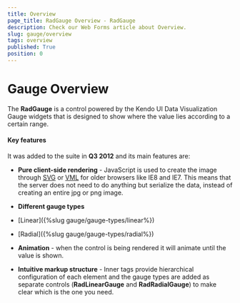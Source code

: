 ```yaml
---
title: Overview
page_title: RadGauge Overview - RadGauge
description: Check our Web Forms article about Overview.
slug: gauge/overview
tags: overview
published: True
position: 0
---
```


# Gauge Overview

The **RadGauge** is a control powered by the Kendo UI Data Visualization Gauge widgets that is designed to show where the value lies according to a certain range. 

#### Key features

It was added to the suite in **Q3 2012** and its main features are:

* **Pure client-side rendering** - JavaScript is used to create the image through [SVG](https://en.wikipedia.org/wiki/Scalable_Vector_Graphics) or [VML](https://en.wikipedia.org/wiki/Vector_Markup_Language) for older browsers like IE8 and IE7. This means that the server does not need to do anything but serialize the data, instead of creating an entire jpg or png image.

* **Different gauge types**

* [Linear]({%slug gauge/gauge-types/linear%})

* [Radial]({%slug gauge/gauge-types/radial%})

* **Animation** - when the control is being rendered it will animate until the value is shown.

* **Intuitive markup structure** - Inner tags provide hierarchical configuration of each element and the gauge types are added as separate controls (**RadLinearGauge** and **RadRadialGauge**) to make clear which is the one you need.
